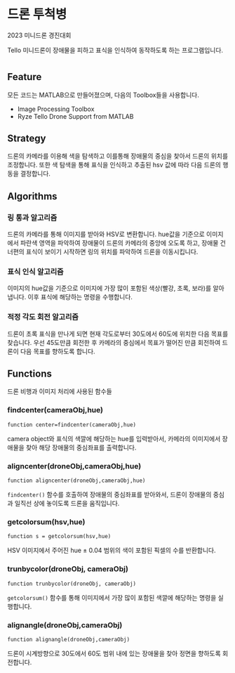 #  드론 투척병
2023 미니드론 경진대회

Tello 미니드론이 장애물을 피하고 표식을 인식하여 동작하도록 하는 프로그램입니다.

#
## Feature

모든 코드는 MATLAB으로 만들어졌으며, 다음의 Toolbox들을 사용합니다.
 - Image Processing Toolbox
 - Ryze Tello Drone Support from MATLAB

## Strategy

드론의 카메라를 이용해 색을 탐색하고 이를통해 장애물의 중심을 찾아서 드론의 위치를 조정합니다. 또한 색 탐색을 통해 표식을 인식하고 추출된 hsv 값에 따라 다음 드론의 행동을 결정합니다.

## Algorithms



### 링 통과 알고리즘

드론의 카메라를 통해 이미지를 받아와 HSV로 변환합니다. hue값을 기준으로 이미지에서 파란색 영역을 파악하여 장애물이 드론의 카메라의 중앙에 오도록 하고, 장애물 건너편의 표식이 보이기 시작하면 링의 위치를 파악하여 드론을 이동시킵니다.


### 표식 인식 알고리즘

이미지의 hue값을 기준으로 이미지에 가장 많이 포함된 색상(빨강, 초록, 보라)를 알아냅니다. 이후 표식에 해당하는 명령을 수행합니다.


### 적정 각도 회전 알고리즘

드론이 초록 표식을 만나게 되면 현재 각도로부터 30도에서 60도에 위치한 다음 목표를 찾습니다. 우선 45도만큼 회전한 후 카메라의 중심에서 목표가 떨어진 만큼 회전하여 드론이 다음 목표를 향하도록 합니다.

## Functions

드론 비행과 이미지 처리에 사용된 함수들

### findcenter(cameraObj,hue)

```
function center=findcenter(cameraObj,hue)
```

camera object와 표식의 색깔에 해당하는 hue를 입력받아서, 카메라의 이미지에서 장애물을 찾아 해당 장애물의 중심좌표를 출력합니다.


### aligncenter(droneObj,cameraObj,hue)

```
function aligncenter(droneObj,cameraObj,hue)
```

```findcenter()``` 함수를 호출하여 장애물의 중심좌표를 받아와서, 드론이 장애물의 중심과 일직선 상에 놓이도록 드론을 움직입니다.


### getcolorsum(hsv,hue)
```
function s = getcolorsum(hsv,hue)
```
HSV 이미지에서 주어진 hue ± 0.04 범위의 색이 포함된 픽셀의 수를 반환합니다.



### trunbycolor(droneObj, cameraObj)
```
function trunbycolor(droneObj, cameraObj)
```
```getcolorsum()``` 함수를 통해 이미지에서 가장 많이 포함된 색깔에 해당하는 명령을 실행합니다.


### alignangle(droneObj,cameraObj)
```
function alignangle(droneObj,cameraObj)
```
드론이 시계방향으로 30도에서 60도 범위 내에 있는 장애물을 찾아 정면을 향하도록 회전합니다.


